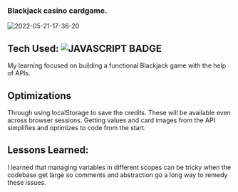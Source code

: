 ### Blackjack casino cardgame.

![2022-05-21-17-36-20](https://user-images.githubusercontent.com/94518833/169656613-b905b7fa-684f-456c-b5af-bfdfc72d34a6.gif)


## Tech Used: ![JAVASCRIPT BADGE](https://img.shields.io/static/v1?label=|&message=JAVASCRIPT&color=3c7f5d&style=plastic&logo=javascript)

My learning focused on building a functional Blackjack game with the help of APIs.

## Optimizations

Through using localStorage to save the credits. These will be available even across browser sessions. Getting values and card images from the API simplifies and optimizes to code from the start.

## Lessons Learned:

I learned that managing variables in different scopes can be tricky when the codebase get large so comments and abstraction go a long way to remedy these issues.
